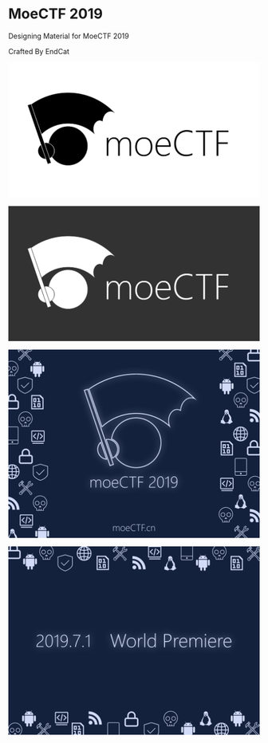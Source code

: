 # MoeCTF 2019

Designing Material for MoeCTF 2019

Crafted By EndCat

![moeCTF_Banner](\Sources\moeCTF_Banner.png)

![moeCTF_BannerBlack](\Sources\moeCTF_BannerBlack.png)

![Poster2](\Sources\Poster2.png)

![PosterBack2](\Sources\PosterBack2.png)
